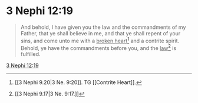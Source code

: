 # 3 Nephi 12:19

> And behold, I have given you the law and the commandments of my Father, that ye shall believe in me, and that ye shall repent of your sins, and come unto me with a <u>broken heart</u>[^a] and a contrite spirit. Behold, ye have the commandments before you, and the <u>law</u>[^b] is fulfilled.

[3 Nephi 12:19](https://www.churchofjesuschrist.org/study/scriptures/bofm/3-ne/12?lang=eng&id=p19#p19)


[^a]: [[3 Nephi 9.20|3 Ne. 9:20]]. TG [[Contrite Heart]].
[^b]: [[3 Nephi 9.17|3 Ne. 9:17.]]
